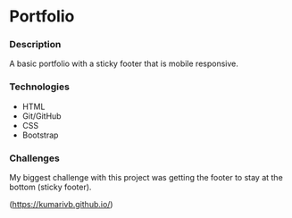 # Portfolio

### Description
A basic portfolio with a sticky footer that is mobile responsive.

### Technologies
* HTML
* Git/GitHub
* CSS
* Bootstrap

### Challenges
My biggest challenge with this project was getting the footer to stay at the bottom (sticky footer).

(https://kumarivb.github.io/)
